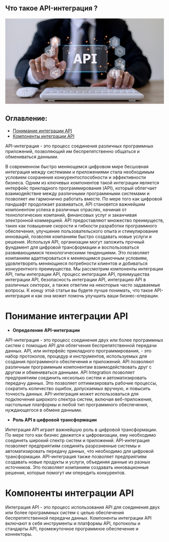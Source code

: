 ## Что такое API-интеграция ?


![alt text](/Integration%20technology/image/Api/image20.png)

## Оглавление:

- [Понимание интеграции API](#понимание-интеграции-api)
- [Компоненты интеграции API](#компоненты-интеграции-api)

API-интеграция - это процесс соединения различных программных приложений, позволяющий им беспрепятственно общаться и обмениваться данными.

В современном быстро меняющемся цифровом мире бесшовная интеграция между системами и приложениями стала необходимым условием сохранения конкурентоспособности и эффективности бизнеса. Одним из ключевых компонентов такой интеграции является интерфейс прикладного программирования (API), который облегчает взаимодействие между различными программными системами и позволяет им гармонично работать вместе. По мере того как цифровой ландшафт продолжает развиваться, API становятся важнейшим компонентом успеха в различных отраслях, начиная от технологических компаний, финансовых услуг и заканчивая электронной коммерцией. API предоставляют множество преимуществ, таких как повышение скорости и гибкости разработки программного обеспечения, улучшение пользовательского опыта и стимулирование инноваций, позволяя компаниям быстро создавать новые услуги и решения. Используя API, организации могут заложить прочный фундамент для цифровой трансформации и воспользоваться развивающимися технологическими тенденциями. Это позволяет компаниям адаптироваться к меняющимся рыночным условиям, удовлетворять меняющиеся потребности клиентов и добиваться конкурентного преимущества. Мы рассмотрим компоненты интеграции API, типы интеграции API, процесс интеграции API, преимущества интеграции API, безопасность интеграции API, интеграцию API в различных секторах, а также ответим на некоторые часто задаваемые вопросы. К концу этой статьи вы будете лучше понимать, что такое API-интеграция и как она может помочь улучшить ваши бизнес-операции.

# Понимание интеграции API

- **Определение API-интеграции**

API-интеграция - это процесс соединения двух или более программных систем с помощью API для облегчения беспрепятственной передачи данных. API, или интерфейс прикладного программирования, - это набор протоколов, процедур и инструментов, используемых для создания программного обеспечения и приложений. API позволяют различным программным компонентам взаимодействовать друг с другом и обмениваться данными. API Integration позволяет предприятиям соединить несколько систем и автоматизировать передачу данных. Это позволяет оптимизировать рабочие процессы, сократить количество ошибок, допускаемых вручную, и повысить точность данных. API-интеграция может использоваться для подключения широкого спектра систем, включая веб-приложения, настольные платформы и любой тип программного обеспечения, нуждающегося в обмене данными.


- **Роль API в цифровой трансформации**
  
Интеграция API играет важнейшую роль в цифровой трансформации. По мере того как бизнес движется к цифровизации, ему необходимо соединять широкий спектр систем и приложений. API-интеграция позволяет предприятиям соединять разрозненные системы и автоматизировать передачу данных, что необходимо для цифровой трансформации. API-интеграция также позволяет предприятиям создавать новые продукты и услуги, объединяя данные из разных источников. Это позволяет компаниям создавать инновационные решения, которые помогут им опередить конкурентов.

# Компоненты интеграции API

Интеграция API - это процесс использования API для соединения двух или более программных систем с целью обеспечения беспрепятственной передачи данных. Компоненты интеграции API включают в себя инструменты и платформы API, протоколы и стандарты API, промежуточное программное обеспечение и коннекторы.

